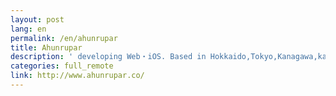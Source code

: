 ```yaml
---
layout: post
lang: en
permalink: /en/ahunrupar
title: Ahunrupar
description: ' developing Web・iOS. Based in Hokkaido,Tokyo,Kanagawa,kagawa. we are trying Agriculture, Food and drink shop, and more. '
categories: full_remote
link: http://www.ahunrupar.co/
---
```

